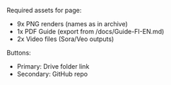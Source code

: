 Required assets for page:
- 9x PNG renders (names as in archive)
- 1x PDF Guide (export from /docs/Guide-FI-EN.md)
- 2x Video files (Sora/Veo outputs)

Buttons:
- Primary: Drive folder link
- Secondary: GitHub repo
